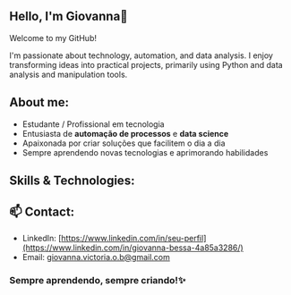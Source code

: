 ## Hello, I'm Giovanna🙂
Welcome to my GitHub!

I'm passionate about technology, automation, and data analysis. I enjoy transforming ideas into practical projects, primarily using Python and data analysis and manipulation tools.


## About me:
- Estudante / Profissional em tecnologia
- Entusiasta de **automação de processos** e **data science**
- Apaixonada por criar soluções que facilitem o dia a dia
- Sempre aprendendo novas tecnologias e aprimorando habilidades

## Skills & Technologies:

## 📫 Contact:
- LinkedIn: [https://www.linkedin.com/in/seu-perfil](https://www.linkedin.com/in/giovanna-bessa-4a85a3286/)
- Email: giovanna.victoria.o.b@gmail.com

### Sempre aprendendo, sempre criando!✨
<!--
**GiovannaBessa/GiovannaBessa** is a ✨ _special_ ✨ repository because its `README.md` (this file) appears on your GitHub profile.

Here are some ideas to get you started:

- 🔭 I’m currently working on ...
- 🌱 I’m currently learning ...
- 👯 I’m looking to collaborate on ...
- 🤔 I’m looking for help with ...
- 💬 Ask me about ...
- 📫 How to reach me: ...
- 😄 Pronouns: ...
- ⚡ Fun fact: ...
-->
